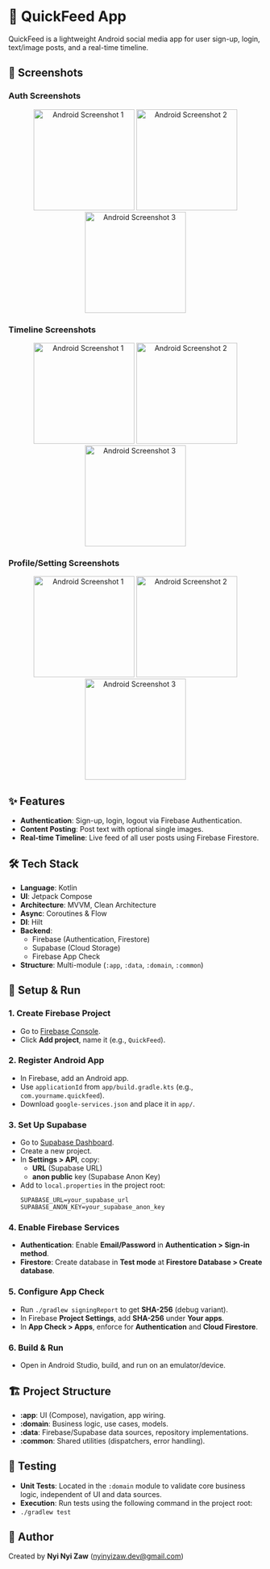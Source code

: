 # 📱 QuickFeed App

QuickFeed is a lightweight Android social media app for user sign-up, login, text/image posts, and a real-time timeline.

## 📸 Screenshots

### Auth Screenshots
<div align="center">
  <img src="screenshots/ss1.png" alt="Android Screenshot 1" width="200">
  <img src="screenshots/ss2.png" alt="Android Screenshot 2" width="200">
  <img src="screenshots/ss3.png" alt="Android Screenshot 3" width="200">
</div>

### Timeline Screenshots
<div align="center">
  <img src="screenshots/ss8.png" alt="Android Screenshot 1" width="200">
  <img src="screenshots/ss4.png" alt="Android Screenshot 2" width="200">
  <img src="screenshots/ss5.png" alt="Android Screenshot 3" width="200">
</div>

### Profile/Setting Screenshots
<div align="center">
  <img src="screenshots/ss6.png" alt="Android Screenshot 1" width="200">
  <img src="screenshots/ss7.png" alt="Android Screenshot 2" width="200">
  <img src="screenshots/ss9.png" alt="Android Screenshot 3" width="200">
</div>

## ✨ Features
- **Authentication**: Sign-up, login, logout via Firebase Authentication.
- **Content Posting**: Post text with optional single images.
- **Real-time Timeline**: Live feed of all user posts using Firebase Firestore.

## 🛠️ Tech Stack
- **Language**: Kotlin
- **UI**: Jetpack Compose
- **Architecture**: MVVM, Clean Architecture
- **Async**: Coroutines & Flow
- **DI**: Hilt
- **Backend**: 
  - Firebase (Authentication, Firestore)
  - Supabase (Cloud Storage)
  - Firebase App Check
- **Structure**: Multi-module (`:app`, `:data`, `:domain`, `:common`)

## 🚀 Setup & Run

### 1. Create Firebase Project
- Go to [Firebase Console](https://console.firebase.google.com).
- Click **Add project**, name it (e.g., `QuickFeed`).

### 2. Register Android App
- In Firebase, add an Android app.
- Use `applicationId` from `app/build.gradle.kts` (e.g., `com.yourname.quickfeed`).
- Download `google-services.json` and place it in `app/`.

### 3. Set Up Supabase
- Go to [Supabase Dashboard](https://supabase.com/dashboard).
- Create a new project.
- In **Settings > API**, copy:
  - **URL** (Supabase URL)
  - **anon public** key (Supabase Anon Key)
- Add to `local.properties` in the project root:
  ```
  SUPABASE_URL=your_supabase_url
  SUPABASE_ANON_KEY=your_supabase_anon_key
  ```

### 4. Enable Firebase Services
- **Authentication**: Enable **Email/Password** in **Authentication > Sign-in method**.
- **Firestore**: Create database in **Test mode** at **Firestore Database > Create database**.

### 5. Configure App Check
- Run `./gradlew signingReport` to get **SHA-256** (debug variant).
- In Firebase **Project Settings**, add **SHA-256** under **Your apps**.
- In **App Check > Apps**, enforce for **Authentication** and **Cloud Firestore**.

### 6. Build & Run
- Open in Android Studio, build, and run on an emulator/device.

## 🏗️ Project Structure
- **:app**: UI (Compose), navigation, app wiring.
- **:domain**: Business logic, use cases, models.
- **:data**: Firebase/Supabase data sources, repository implementations.
- **:common**: Shared utilities (dispatchers, error handling).

## 🧪 Testing
- **Unit Tests**: Located in the `:domain` module to validate core business logic, independent of UI and data sources.
- **Execution**: Run tests using the following command in the project root:
- ```./gradlew test```


## 👤 Author

Created by **Nyi Nyi Zaw** (nyinyizaw.dev@gmail.com)
